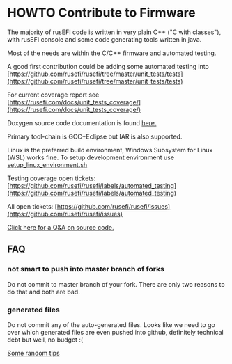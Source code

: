 # HOWTO Contribute to Firmware

The majority of rusEFI code is written in very plain C++ ("C with classes"),
with rusEFI console and some code generating tools written in java.

Most of the needs are within the C/C++ firmware and automated testing.

A good first contribution could be adding some automated testing into [https://github.com/rusefi/rusefi/tree/master/unit_tests/tests](https://github.com/rusefi/rusefi/tree/master/unit_tests/tests)

For current coverage report see [https://rusefi.com/docs/unit_tests_coverage/](https://rusefi.com/docs/unit_tests_coverage/)

Doxygen source code documentation is found [here.](https://rusefi.com/docs/html/)

Primary tool-chain is GCC+Eclipse but IAR is also supported.

Linux is the preferred build environment, Windows Subsystem for Linux (WSL) works fine.
To setup development environment use [setup_linux_environment.sh](https://github.com/rusefi/rusefi/blob/master/firmware/setup_linux_environment.sh)

Testing coverage open tickets: [https://github.com/rusefi/rusefi/labels/automated_testing](https://github.com/rusefi/rusefi/labels/automated_testing)

All open tickets: [https://github.com/rusefi/rusefi/issues](https://github.com/rusefi/rusefi/issues)

[Click here for a Q&A on source code.](http://rusefi.com/forum/viewtopic.php?f=5&t=10)

## FAQ

### not smart to push into master branch of forks

Do not commit to master branch of your fork. There are only two reasons to do that and both are bad.

### generated files

Do not commit any of the auto-generated files. Looks like we need to go over which generated files are even pushed into github, definitely technical debt but well, no budget :(

[Some random tips](Dev-Tips)
